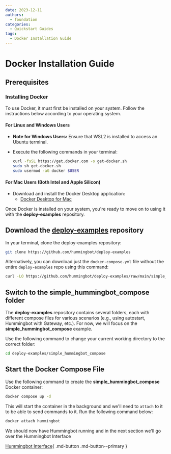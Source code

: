 ```yaml
---
date: 2023-12-11
authors:
  - foundation
categories:
  - Quickstart Guides
tags:
  - Docker Installation Guide
---
```


# Docker Installation Guide

## Prerequisites

### Installing Docker

To use Docker, it must first be installed on your system. Follow the instructions below according to your operating system.

#### For Linux and Windows Users

- **Note for Windows Users:** Ensure that WSL2 is installed to access an Ubuntu terminal.
- Execute the following commands in your terminal:

  ```bash
  curl -fsSL https://get.docker.com -o get-docker.sh
  sudo sh get-docker.sh
  sudo usermod -aG docker $USER
  ```

#### For Mac Users (Both Intel and Apple Silicon)

- Download and install the Docker Desktop application:
  - [Docker Desktop for Mac](https://www.docker.com/products/docker-desktop)

Once Docker is installed on your system, you're ready to move on to using it with the **deploy-examples** repository.

## Download the [deploy-examples](https://github.com/hummingbot/deploy-examples) repository

In your terminal, clone the deploy-examples repository:

```bash
git clone https://github.com/hummingbot/deploy-examples
```

Alternatively, you can download just the `docker-compose.yml` file without the entire `deploy-examples` repo using this command:

```bash
curl -LO https://github.com/hummingbot/deploy-examples/raw/main/simple_hummingbot_compose/docker-compose.yml
```

## Switch to the **simple_hummingbot_compose** folder

The **deploy-examples** repository contains several folders, each with different compose files for various scenarios (e.g., using autostart, Hummingbot with Gateway, etc.). For now, we will focus on the **simple_hummingbot_compose** example. 

Use the following command to change your current working directory to the correct folder:

```bash
cd deploy-examples/simple_hummingbot_compose
```

## Start the Docker Compose File

Use the following command to create the **simple_hummingbot_compose** Docker container:

```bash
docker compose up -d
```

This will start the container in the background and we'll need to `attach` to it to be able to send commands to it. Run the following command below:

```bash
docker attach hummingbot
```

We should now have Hummingbot running and in the next section we'll go over the Hummingbot Interface 

[Hummingbot Interface](1-hb-interface.md){ .md-button .md-button--primary }


